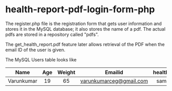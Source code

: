 # health-report-pdf-login-form-php
The register.php file is the registration form that gets user information and stores it in the MySQL database; it also stores the name of a pdf. The actual pdfs are stored in a repository called "pdfs".

The get_health_report.pdf feature later allows retrieval of the PDF when the email ID of the user is given.

The MySQL Users table looks like 

|   Name      |  Age     |   Weight   |   Emailid                |  health_report  |
| :---: | :---: | :---: | :---: | :---: |
|Varunkumar   |19        |65          |varunkumarceg@gmail.com   |sample.pdf       |

